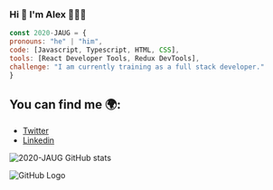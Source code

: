 ### Hi 👋 I'm Alex 👨🏽‍💻

   ```javascript
const 2020-JAUG = {
  pronouns: "he" | "him",
  code: [Javascript, Typescript, HTML, CSS],
  tools: [React Developer Tools, Redux DevTools],
 challenge: "I am currently training as a full stack developer."
}
```

## You can find me 🌍:
- [Twitter](https://twitter.com/AUrbina09807986)
- [Linkedin](https://www.linkedin.com/in/alejandro-urbina-gonzalez-686263169/)

![2020-JAUG GitHub stats](https://github-readme-stats.vercel.app/api?username=2020-JAUG&theme=gruvbox&show_icons=true)
 
![GitHub Logo](https://github.com/2020-JAUG/website-grid/blob/master/img/faviconYellow.png?raw=true)

<!--
**2020-JAUG/2020-JAUG** is a ✨ _special_ ✨ repository because its `README.md` (this file) appears on your GitHub profile.

Here are some ideas to get you started:

- 🔭 I’m currently working on ...
- 🌱 I’m currently learning ...
- 👯 I’m looking to collaborate on ...
- 🤔 I’m looking for help with ...
- 💬 Ask me about ...
- 📫 How to reach me: ...
- 😄 Pronouns: ...
- ⚡ Fun fact: ...
-->
